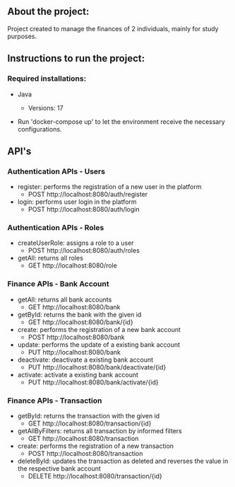 ## About the project:

Project created to manage the finances of 2 individuals, mainly for study purposes.

## Instructions to run the project:

### Required installations:

- Java
    - Versions: 17

- Run 'docker-compose up' to let the environment receive the necessary configurations.

## API's

### Authentication APIs - Users
- register: performs the registration of a new user in the platform
  - POST http://localhost:8080/auth/register
- login: performs user login in the platform
  - POST http://localhost:8080/auth/login

### Authentication APIs - Roles
- createUserRole: assigns a role to a user 
  - POST http://localhost:8080/auth/roles
- getAll: returns all roles 
  - GET http://localhost:8080/role

### Finance APIs - Bank Account
- getAll: returns all bank accounts
  - GET http://localhost:8080/bank
- getById: returns the bank with the given id
  - GET http://localhost:8080/bank/{id}
- create: performs the registration of a new bank account
  - POST http://localhost:8080/bank
- update: performs the update of a existing bank account
  - PUT http://localhost:8080/bank
- deactivate: deactivate a existing bank account
  - PUT http://localhost:8080/bank/deactivate/{id}
- activate: activate a existing bank account
  - PUT http://localhost:8080/bank/activate/{id}

### Finance APIs - Transaction
- getById: returns the transaction with the given id
  - GET http://localhost:8080/transaction/{id}
- getAllByFilters: returns all transaction by informed filters
  - GET http://localhost:8080/transaction
- create: performs the registration of a new transaction
  - POST http://localhost:8080/transaction
- deleteById: updates the transaction as deleted and reverses the value in the respective bank account
  - DELETE http://localhost:8080/transaction/{id}